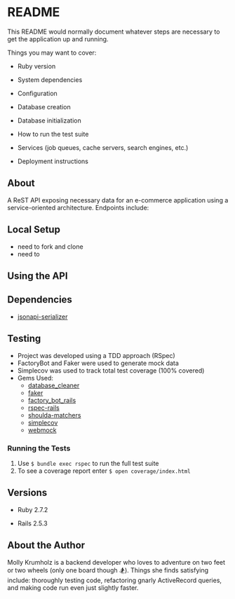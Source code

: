# README

This README would normally document whatever steps are necessary to get the
application up and running.

Things you may want to cover:

* Ruby version

* System dependencies

* Configuration

* Database creation

* Database initialization

* How to run the test suite

* Services (job queues, cache servers, search engines, etc.)

* Deployment instructions

## About

A ReST API exposing necessary data for an e-commerce application using a service-oriented architecture. Endpoints include:



## Local Setup

- need to fork and clone
- need to 

## Using the API

## Dependencies

* [jsonapi-serializer]()

## Testing

* Project was developed using a TDD approach (RSpec)
* FactoryBot and Faker were used to generate mock data
* Simplecov was used to track total test coverage (100% covered)
* Gems Used:
    * [database_cleaner]()
    * [faker]()
    * [factory_bot_rails]()
    * [rspec-rails](https://github.com/rspec/rspec-rails)
    * [shoulda-matchers](https://github.com/thoughtbot/shoulda-matchers)
    * [simplecov](https://github.com/simplecov-ruby/simplecov)
    * [webmock](https://github.com/bblimke/webmock)

### Running the Tests 
1. Use `$ bundle exec rspec` to run the full test suite
2. To see a coverage report enter `$ open coverage/index.html`
## Versions 

* Ruby 2.7.2

* Rails 2.5.3

## About the Author

Molly Krumholz is a backend developer who loves to adventure on two feet or two wheels (only one board though 🏂). Things she finds satisfying include: thoroughly testing code, refactoring gnarly ActiveRecord queries, and making code run even just slightly faster.
